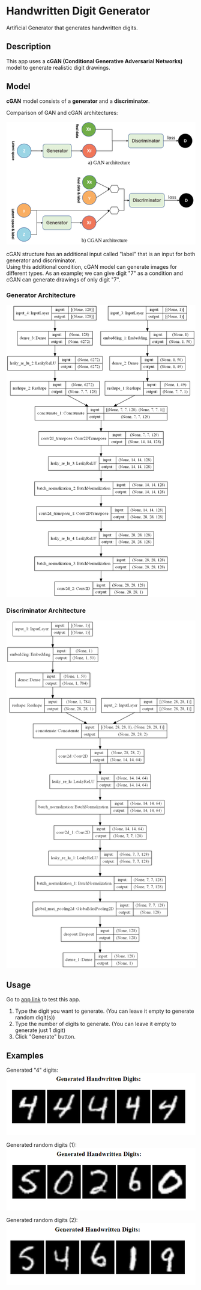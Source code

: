 # Handwritten Digit Generator
Artificial Generator that generates handwritten digits. <br>

## Description
This app uses a **cGAN (Conditional Generative Adversarial Networks)** model to generate realistic digit drawings. <br>

## Model
**cGAN** model consists of a **generator** and a **discriminator**. <br>

Comparison of GAN and cGAN architectures: <br><br>
<img alt="GAN and cGAN" src="https://raw.githubusercontent.com/yigitatesh/handwritten_digit_generator_web_app/main/model/images/gan_and_cgan.png" width="600"/> <br>

cGAN structure has an additional input called "label" that is an input for both generator and discriminator. <br>
Using this additional condition, cGAN model can generate images for different types. As an example; we can give digit "7" as a condition
and cGAN can generate drawings of only digit "7". <br>

### Generator Architecture
<img alt="Generator" src="https://raw.githubusercontent.com/yigitatesh/handwritten_digit_generator_web_app/main/model/images/generator_structure.png" width="700"/> <br>

### Discriminator Architecture
<img alt="Discriminator" src="https://raw.githubusercontent.com/yigitatesh/handwritten_digit_generator_web_app/main/model/images/discriminator_structure.png" width="700"/> <br>

## Usage
Go to [app link](https://handwritten-digit-generator.herokuapp.com/) to test this app. <br>

1. Type the digit you want to generate. (You can leave it empty to generate random digit(s))
2. Type the number of digits to generate. (You can leave it empty to generate just 1 digit)
3. Click "Generate" button.

## Examples
Generated "4" digits: <br>
![generated "4" digits](https://raw.githubusercontent.com/yigitatesh/handwritten_digit_generator_web_app/main/results/generated_4_digits.PNG)

Generated random digits (1): <br>
![generated random digits 1](https://raw.githubusercontent.com/yigitatesh/handwritten_digit_generator_web_app/main/results/generated_random_digits.PNG)

Generated random digits (2): <br>
![generated random digits 2](https://raw.githubusercontent.com/yigitatesh/handwritten_digit_generator_web_app/main/results/generated_random_digits_2.PNG)
